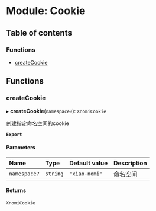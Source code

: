 # Module: Cookie

## Table of contents

### Functions

- [createCookie](../wiki/Cookie#createcookie)

## Functions

### createCookie

▸ **createCookie**(`namespace?`): `XnomiCookie`

创建指定命名空间的cookie

**`Export`**

#### Parameters

| Name | Type | Default value | Description |
| :------ | :------ | :------ | :------ |
| `namespace?` | `string` | `'xiao-nomi'` | 命名空间 |

#### Returns

`XnomiCookie`
